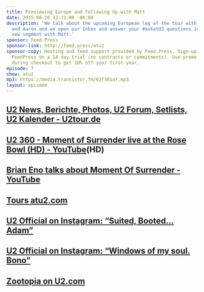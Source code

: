 ```yaml
---
title: Previewing Europe and Following Up with Matt
date: 2015-08-26 12:11:00 -06:00
description: 'We talk about the upcoming European leg of the tour with guests Navid
  and Aaron and we open our Inbox and answer your #askatU2 questions including a special
  new segment with Matt.'
sponsor: Feed.Press
sponsor-link: http://feed.press/atu2
sponsor-copy: Hosting and feed support provided by Feed.Press. Sign-up today and try
  FeedPress on a 14 day trial (no contracts or commitments). Use promo code "atu2"
  during checkout to get 10% off your first year.
episode: 7
show: atu2
mp3: https://media.transistor.fm/62f361af.mp3
layout: episode
---
```


## [U2 News, Berichte, Photos, U2 Forum, Setlists, U2 Kalender - U2tour.de](http://u2tour.de/)

## [U2 360 - Moment of Surrender live at the Rose Bowl (HD) - YouTube](https://www.youtube.com/watch?v=blqa-3q-b38)(HD)

## [Brian Eno talks about Moment Of Surrender - YouTube](https://www.youtube.com/watch?v=8mYx0dt9iKE)

## [Tours atu2.com](http://tours.atu2.com/)

## [U2 Official on Instagram: “Suited, Booted... Adam”](https://instagram.com/p/6uSQAUAF1f/)

## [U2 Official on Instagram: “Windows of my soul. Bono”](https://instagram.com/p/6wqY0XAFw4/)

## [Zootopia on U2.com](http://zootopia.u2.com/)
